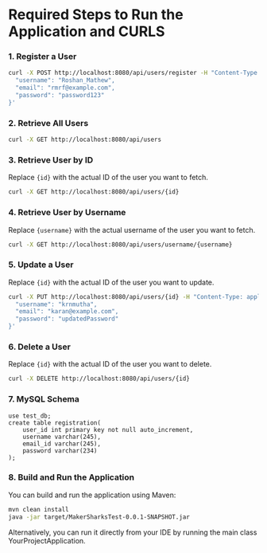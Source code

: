 # Required Steps to Run the Application and CURLS

### 1. Register a User
```bash
curl -X POST http://localhost:8080/api/users/register -H "Content-Type: application/json" -d '{
  "username": "Roshan_Mathew",
  "email": "rmrf@example.com",
  "password": "password123"
}'
```
### 2. Retrieve All Users
```bash
curl -X GET http://localhost:8080/api/users
```
### 3. Retrieve User by ID
Replace `{id}` with the actual ID of the user you want to fetch.
```bash
curl -X GET http://localhost:8080/api/users/{id}
```
### 4. Retrieve User by Username
Replace `{username}` with the actual username of the user you want to fetch.
```bash
curl -X GET http://localhost:8080/api/users/username/{username}
```

### 5. Update a User
Replace `{id}` with the actual ID of the user you want to update. 
```bash
curl -X PUT http://localhost:8080/api/users/{id} -H "Content-Type: application/json" -d '{
  "username": "krnmutha",
  "email": "karan@example.com",
  "password": "updatedPassword"
}'
```
### 6. Delete a User
Replace `{id}` with the actual ID of the user you want to delete.
```bash
curl -X DELETE http://localhost:8080/api/users/{id}
```
### 7. MySQL Schema
```mysql
use test_db;
create table registration(
	user_id int primary key not null auto_increment, 
    username varchar(245),
    email_id varchar(245),
    password varchar(234)
);
```
### 8. Build and Run the Application
You can build and run the application using Maven:
```bash
mvn clean install
java -jar target/MakerSharksTest-0.0.1-SNAPSHOT.jar
```
Alternatively, you can run it directly from your IDE by running the main class YourProjectApplication.
